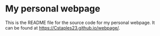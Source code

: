 # My personal webpage

This is the README file for the source code for my personal webpage. It can be found at <https://Cstaples23.github.io/webpage/>. 

